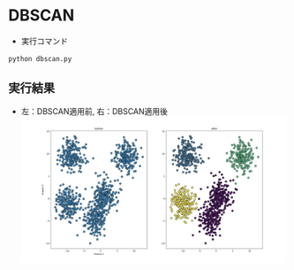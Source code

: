 # DBSCAN
- 実行コマンド
```shell
python dbscan.py
```

## 実行結果
- 左：DBSCAN適用前, 右：DBSCAN適用後
![実行結果](./result.png)
